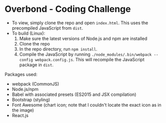 # Overbond - Coding Challenge

  * To view, simply clone the repo and open `index.html`. This uses the precompiled JavaScript from `dist`.
  * To build (Linux):
    1. Make sure the latest versions of Node.js and npm are installed
    2. Clone the repo
    3. In the repo directory, run `npm install`.
    4. Compile the JavaScript by running `./node_modules/.bin/webpack --config webpack.config.js`. This will recompile the JavaScript package in `dist`.
  
Packages used:
  * webpack (CommonJS)
  * Node.js/npm
  * Babel with associated presets (ES2015 and JSX compilation)
  * Bootstrap (styling)
  * Font Awesome (chart icon; note that I couldn't locate the exact icon as in the image)
  * React.js
